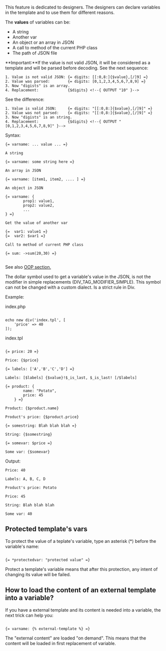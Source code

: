 This feature is dedicated to designers. The designers can declare variables in the template and to use them for different reasons.

The **values** of variables can be:

- A string
- Another var
- An object or an array in JSON
- A call to method of the current PHP class
- The path of JSON file

**Important:**If the value is not valid JSON, it will be considered as a template and will be parsed before decoding. See the next sequence:

```
1. Value is not valid JSON: {= digits: [[:0,8:]{$value},[/]9] =}
2. Value was parsed:        {= digits: [0,1,2,3,4,5,6,7,8,9] =}
3. Now "digists" is an array.
4. Replacement:             {$digits} <!--{ OUTPUT "10" }-->
```

See the difference:

```
1. Value is valid JSON:     {= digits: "[[:0,8:]{$value},[/]9]" =}
2. Value was not parsed:    {= digits: "[[:0,8:]{$value},[/]9]" =}
3. Now "digists" is an string.
4. Replacement:             {$digits} <!--{ OUTPUT "[0,1,2,3,4,5,6,7,8,9]" }-->
```

Syntax:

```
{= varname: ... value ... =}
	
A string
	
{= varname: some string here =}
	
An array in JSON
	
{= varname: [item1, item2, .... ] =}
	
An object in JSON
	
{= varname: {
		prop1: value1,
		prop2: value2,
		...
} =}
	
Get the value of another var
	
{=  var1: value1 =}
{=  var2: $var1 =}
	
Call to method of current PHP class
	
{= sum: ->sum(20,30) =}
	
```

See also [OOP section.](https://divengine.org/documentation/div-php-template-engine/features/templates-variables#oop)

The dollar symbol used to get a variable's value in the JSON, is not the modifier in simple replacements (DIV_TAG_MODIFIER_SIMPLE). This symbol can not be changed with a custom dialect. Is a strict rule in Div.

Example:

index.php

```

echo new div('index.tpl', [
	'price' => 40
]);
```

index.tpl

```

{= price: 20 =} 
	
Price: {$price}
	
{= labels: ['A','B','C','D'] =}
	
Labels: [$labels] {$value}!$_is_last, $_is_last! [/$labels]
	
{= product: {
		name: "Potato",
		price: 45
	} =}
	
Product: {$product.name}
	
Product's price: {$product.price}
	
{= somestring: Blah blah blah =}
	
String: {$somestring}
	
{= somevar: $price =}
	
Some var: {$somevar}
```

Output:

```
Price: 40
	
Labels: A, B, C, D

Product's price: Potato
	
Price: 45
	
String: Blah blah blah
	
Some var: 40
```

## Protected template's vars

To protect the value of a teplate's variable, type an asterisk (*) before the variable's name:

```

{= *protectedvar: "protected value" =}

```

Protect a template's variable means that after this protection, any intent of changing its value will be failed.

## How to load the content of an external template into a variable?

If you have a external template and its content is needed into a variable, the next trick can help you:

```

{= varname: {% external-template %} =}

```

The "external content" are loaded "on demand". This means that the content will be loaded in first replacement of variable.
